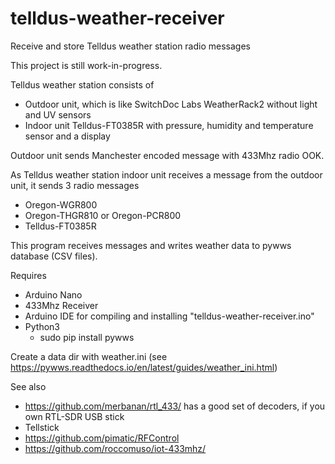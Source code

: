 # telldus-weather-receiver
Receive and store Telldus weather station radio messages

This project is still work-in-progress.

Telldus weather station consists of
 * Outdoor unit, which is like SwitchDoc Labs WeatherRack2 without light and UV sensors
 * Indoor unit Telldus-FT0385R with pressure, humidity and temperature sensor and a display

Outdoor unit sends Manchester encoded message with 433Mhz radio OOK.

As Telldus weather station indoor unit receives a message from the outdoor unit,
 it sends 3 radio messages
 * Oregon-WGR800
 * Oregon-THGR810 or Oregon-PCR800
 * Telldus-FT0385R

 This program receives messages and writes weather data to pywws database (CSV files).

 Requires
 * Arduino Nano
 * 433Mhz Receiver
 * Arduino IDE for compiling and installing "telldus-weather-receiver.ino"
 * Python3
    * sudo pip install pywws

Create a data dir with weather.ini (see https://pywws.readthedocs.io/en/latest/guides/weather_ini.html)

See also
- https://github.com/merbanan/rtl_433/ has a good set of decoders, if you own RTL-SDR USB stick
- Tellstick
- https://github.com/pimatic/RFControl
- https://github.com/roccomuso/iot-433mhz/
